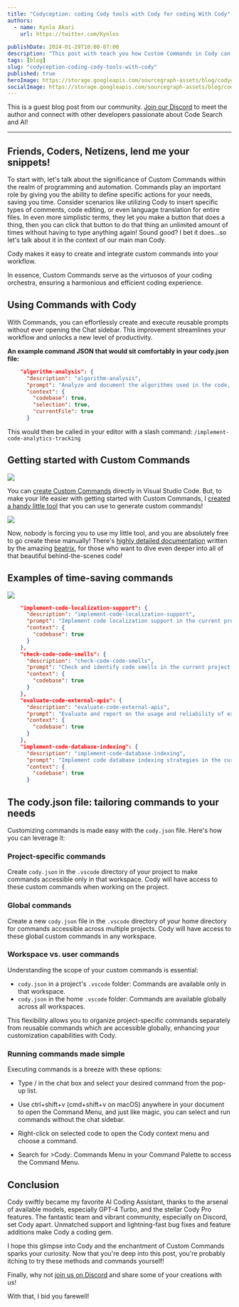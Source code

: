 ```yaml
---
title: "Codyception: coding Cody tools with Cody for coding With Cody"
authors:
  - name: Kynlo Akari
    url: https://twitter.com/Kynlos
  
publishDate: 2024-01-29T10:00-07:00
description: "This post with teach you how Custom Commands in Cody can simplify your coding process by automating repetitive tasks, saving you time and effort."
tags: [blog]
slug: "codyception-coding-cody-tools-with-cody"
published: true
heroImage: https://storage.googleapis.com/sourcegraph-assets/blog/codyception-coding-cody-tools-with-cody-v4.png
socialImage: https://storage.googleapis.com/sourcegraph-assets/blog/codyception-coding-cody-tools-with-cody-v4.png
---
```


<Alert type="secondary">This is a guest blog post from our community. <a href="https://discord.com/servers/sourcegraph-969688426372825169" target="_blank">Join our Discord</a> to meet the author and connect with other developers passionate about Code Search and AI!</Alert>

---

## Friends, Coders, Netizens, lend me your snippets!


To start with, let's talk about the significance of Custom Commands within the realm of programming and automation. Commands play an important role by giving you the ability to define specific actions for your needs, saving you time. Consider scenarios like utilizing Cody to insert specific types of comments, code editing, or even language translation for entire files. In even more simplistic terms, they let you make a button that does a thing, then you can click that button to do that thing an unlimited amount of times without having to type anything again!  Sound good? I bet it does...so let's talk about it in the context of our main man Cody.

Cody makes it easy to create and integrate custom commands into your workflow.

In essence, Custom Commands serve as the virtuosos of your coding orchestra, ensuring a harmonious and efficient coding experience.


## Using Commands with Cody

With Commands, you can effortlessly create and execute reusable prompts without ever opening the Chat sidebar. This improvement streamlines your workflow and unlocks a new level of productivity.

**An example command JSON that would sit comfortably in your cody.json file:**

```json
    "algorithm-analysis": {
      "description": "algorithm-analysis",
      "prompt": "Analyze and document the algorithms used in the code, detailing their efficiency and how they achieve their intended purpose.",
      "context": {
        "codebase": true,
        "selection": true,
        "currentFile": true
      }
```

This would then be called in your editor with a slash command: `/implement-code-analytics-tracking`


## Getting started with Custom Commands

![](https://storage.googleapis.com/sourcegraph-assets/blog/codyception-coding-cody-tools-with-cody-001.png)

You can [create Custom Commands](https://sourcegraph.com/docs/cody/capabilities/commands#custom-commands) directly in Visual Studio Code. But, to make your life easier with getting started with Custom Commands, I [created a handy little tool](https://cody.kynlo.co.uk) that you can use to generate custom commands!

![](https://storage.googleapis.com/sourcegraph-assets/blog/codyception-coding-cody-tools-with-cody-002.png)

Now, nobody is forcing you to use my little tool, and you are absolutely free to go create these manually!  There's [highly detailed documentation](https://sourcegraph.com/notebooks/Tm90ZWJvb2s6MzA1NQ==#custom-commands-194e6b3f-f682-475f-9c66-cfcc84d05c66) written by the amazing [beatrix](https://twitter.com/3eatrix), for those who want to dive even deeper into all of that beautiful behind-the-scenes code!


## Examples of time-saving commands

![](https://storage.googleapis.com/sourcegraph-assets/blog/codyception-coding-cody-tools-with-cody-003.png)

```json
    "implement-code-localization-support": {
      "description": "implement-code-localization-support",
      "prompt": "Implement code localization support in the current project, enabling adaptation to different languages and cultural preferences.",
      "context": {
        "codebase": true
      }
    },
    "check-code-code-smells": {
      "description": "check-code-code-smells",
      "prompt": "Check and identify code smells in the current project, suggesting refactoring for improved code quality.",
      "context": {
        "codebase": true
      }
    },
    "evaluate-code-external-apis": {
      "description": "evaluate-code-external-apis",
      "prompt": "Evaluate and report on the usage and reliability of external APIs in the current project, suggesting updates or replacements.",
      "context": {
        "codebase": true
      }
    },
    "implement-code-database-indexing": {
      "description": "implement-code-database-indexing",
      "prompt": "Implement code database indexing strategies in the current project, optimizing data retrieval and query performance.",
      "context": {
        "codebase": true
      }
```

## The cody.json file: tailoring commands to your needs

Customizing commands is made easy with the `cody.json` file. Here's how you can leverage it:

### Project-specific commands

Create `cody.json` in the `.vscode` directory of your project to make commands accessible only in that workspace. Cody will have access to these custom commands when working on the project.

### Global commands

Create a new `cody.json` file in the `.vscode` directory of your home directory for commands accessible across multiple projects. Cody will have access to these global custom commands in any workspace.

### Workspace vs. user commands

Understanding the scope of your custom commands is essential:

- `cody.json` in a project's `.vscode` folder: Commands are available only in that workspace.
- `cody.json` in the home `.vscode` folder: Commands are available globally across all workspaces.

This flexibility allows you to organize project-specific commands separately from reusable commands which are accessible globally, enhancing your customization capabilities with Cody.

### Running commands made simple
Executing commands is a breeze with these options:

- Type / in the chat box and select your desired command from the pop-up list.

- Use ctrl+shift+v (cmd+shift+v on macOS) anywhere in your document to open the Command Menu, and just like magic, you can select and run commands without the chat sidebar.

- Right-click on selected code to open the Cody context menu and choose a command.

- Search for >Cody: Commands Menu in your Command Palette to access the Command Menu.

## Conclusion

Cody swiftly became my favorite AI Coding Assistant, thanks to the arsenal of available models, especially GPT-4 Turbo, and the stellar Cody Pro features. The fantastic team and vibrant community, especially on Discord, set Cody apart. Unmatched support and lightning-fast bug fixes and feature additions make Cody a coding gem.

I hope this glimpse into Cody and the enchantment of Custom Commands sparks your curiosity. Now that you're deep into this post, you're probably itching to try these methods and commands yourself!

Finally, why not [join us on Discord](https://discord.com/servers/sourcegraph-969688426372825169) and share some of your creations with us!

With that, I bid you farewell!
